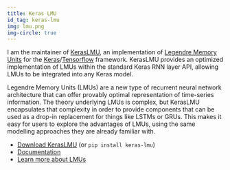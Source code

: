 ```yaml
---
title: Keras LMU
id_tag: keras-lmu
img: lmu.png
img-circle: true
---
```


I am the maintainer of [KerasLMU](https://www.nengo.ai/keras-lmu), an
implementation of 
[Legendre Memory Units](https://proceedings.neurips.cc/paper/2019/file/952285b9b7e7a1be5aa7849f32ffff05-Paper.pdf)
for the [Keras](https://keras.io/)/[Tensorflow](https://www.tensorflow.org/) framework.
KerasLMU provides an optimized implementation of LMUs within the standard Keras
RNN layer API, allowing LMUs to be integrated into any Keras model.

Legendre Memory Units (LMUs) are a new type of recurrent neural network architecture
that can offer provably optimal representation of time-series information. The theory
underlying LMUs is complex, but KerasLMU encapsulates that complexity in order to 
provide components that can be used as a drop-in replacement for things like LSTMs or 
GRUs. This makes it easy for users to explore the advantages of LMUs, using the same
modelling approaches they are already familiar with.

* [Download KerasLMU](https://github.com/nengo/keras-lmu) (or `pip install keras-lmu`)
* [Documentation](https://www.nengo.ai/keras-lmu)
* [Learn more about LMUs](https://proceedings.neurips.cc/paper/2019/file/952285b9b7e7a1be5aa7849f32ffff05-Paper.pdf)
